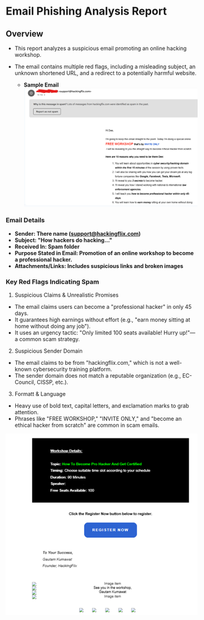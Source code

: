 # Email Phishing Analysis Report

## Overview

- This report analyzes a suspicious email promoting an online hacking workshop.
- The email contains multiple red flags, including a misleading subject, an unknown shortened URL, and a redirect to a potentially harmful website.

  - **Sample Email**![](https://github.com/deepthiii33/futureintern_projects/blob/main/task5/screenshots/spam_email.png)

### Email Details
 
 - **Sender: There name (support@hackingflix.com)**
 - **Subject: "How hackers do hacking…"**
 - **Received In: Spam folder**
 - **Purpose Stated in Email: Promotion of an online workshop to become a professional hacker.**
 - **Attachments/Links: Includes suspicious links and broken images**

### Key Red Flags Indicating Spam

 1. Suspicious Claims & Unrealistic Promises
   - The email claims users can become a "professional hacker" in only 45 days.
   - It guarantees high earnings without effort (e.g., "earn money sitting at home without doing any job").
   - It uses an urgency tactic: "Only limited 100 seats available! Hurry up!"—a common scam strategy.
 2. Suspicious Sender Domain
   - The email claims to be from "hackingflix.com," which is not a well-known cybersecurity training platform.
   - The sender domain does not match a reputable organization (e.g., EC-Council, CISSP, etc.).
 3. Formatt & Language
   - Heavy use of bold text, capital letters, and exclamation marks to grab attention.
   - Phrases like "FREE WORKSHOP," "INVITE ONLY," and "become an ethical hacker from scratch" are common in scam emails.

 ![](https://github.com/deepthiii33/futureintern_projects/blob/main/task5/screenshots/spam_mail_2.png)






